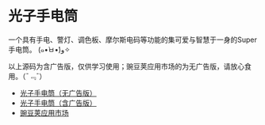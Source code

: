 # 光子手电筒

一个具有手电、警灯、调色板、摩尔斯电码等功能的集可爱与智慧于一身的Super手电筒。 (๑•̀ㅂ•́)و✧  

以上源码为含广告版，仅供学习使用；豌豆荚应用市场的为无广告版，请放心食用。（¯﹃¯）

* [光子手电筒（无广告版）](https://github.com/huihut/superflashlight/releases/download/1.4/_1.4_NoAds.apk)
* [光子手电筒（含广告版）](https://github.com/huihut/superflashlight/releases/download/1.4/_v1.4_Ads.apk)
* [豌豆荚应用市场](http://www.wandoujia.com/apps/com.menger.superflashlight)
